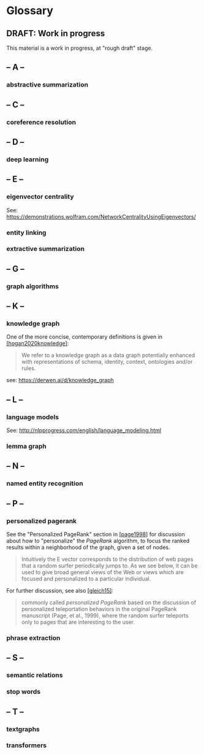 # Glossary

## DRAFT: Work in progress

This material is a work in progress, at "rough draft" stage.


## – A –

### abstractive summarization


## – C –

### coreference resolution


## – D –

### deep learning


## – E –

### eigenvector centrality

See: <https://demonstrations.wolfram.com/NetworkCentralityUsingEigenvectors/>


### entity linking

### extractive summarization


## – G –

### graph algorithms


## – K –

### knowledge graph

One of the more concise, contemporary definitions is given in
[[hogan2020knowledge]](../biblio/#hogan2020knowledge):

> We refer to a knowledge graph as a data graph potentially enhanced with representations of schema, identity, context, ontologies and/or rules.

see: <https://derwen.ai/d/knowledge_graph>



## – L –

### language models

See: <http://nlpprogress.com/english/language_modeling.html>


### lemma graph


## – N –

### named entity recognition


## – P –

### personalized pagerank

See the "Personalized PageRank" section in [[page1998]](../biblio/#page1998)
for discussion about how to "personalize" the *PageRank* algorithm,
to focus the ranked results within a neighborhood of the graph, given
a set of nodes.

> Intuitively the E vector corresponds to the distribution of web pages that a random surfer periodically jumps to. As we see below, it can be used to give broad general views of the Web or views which are focused and personalized to a particular individual.

For further discussion, see also [[gleich15]](../biblio/#gleich15):

> commonly called *personalized PageRank* based on the discussion of personalized teleportation behaviors in the original PageRank manuscript (Page, et al., 1999), where the random surfer teleports only to pages that are interesting to the user.


### phrase extraction


## – S –

### semantic relations

### stop words


## – T –

### textgraphs

### transformers
